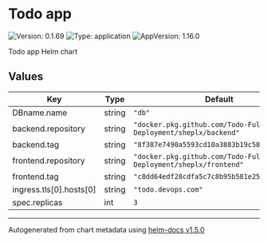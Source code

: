# Todo app

![Version: 0.1.69](https://img.shields.io/badge/Version-0.1.69-informational?style=flat-square) ![Type: application](https://img.shields.io/badge/Type-application-informational?style=flat-square) ![AppVersion: 1.16.0](https://img.shields.io/badge/AppVersion-1.16.0-informational?style=flat-square)

Todo app Helm chart

## Values

| Key | Type | Default | Description |
|-----|------|---------|-------------|
| DBname.name | string | `"db"` |  |
| backend.repository | string | `"docker.pkg.github.com/Todo-Full-Stack-Deployment/sheplx/backend"` |  |
| backend.tag | string | `"8f387e7490a5593cd10a3883b19c589a7255f9d5"` |  |
| frontend.repository | string | `"docker.pkg.github.com/Todo-Full-Stack-Deployment/sheplx/frontend"` |  |
| frontend.tag | string | `"c8dd64edf28cdfa5c7c8b95b581e2549857a5ee8"` |  |
| ingress.tls[0].hosts[0] | string | `"todo.devops.com"` |  |
| spec.replicas | int | `3` |  |

----------------------------------------------
Autogenerated from chart metadata using [helm-docs v1.5.0](https://github.com/norwoodj/helm-docs/releases/v1.5.0)
